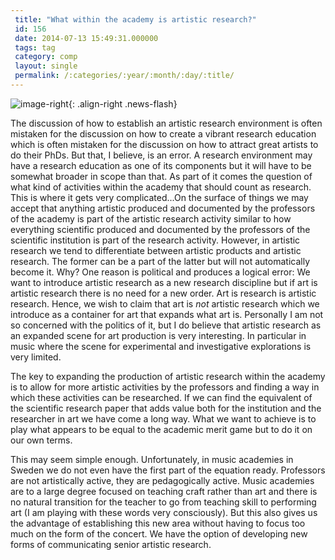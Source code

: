 ```yaml
---
 title: "What within the academy is artistic research?"
 id: 156
 date: 2014-07-13 15:49:31.000000
 tags: tag
 category: comp
 layout: single
 permalink: /:categories/:year/:month/:day/:title/
---
```

![image-right](/assets/images/){: .align-right .news-flash}

The discussion of how to establish an artistic research environment is often mistaken for the discussion on how to create a vibrant research education which is often mistaken for the discussion on how to attract great artists to do their PhDs. But that, I believe, is an error. A research environment may have a research education as one of its components but it will have to be somewhat broader in scope than that. As part of it comes the question of what kind of activities within the academy that should count as research. This is where it gets very complicated...On the surface of things we may accept that anything artistic produced and documented by the professors of the academy is part of the artistic research activity similar to how everything scientific produced and documented by the professors of the scientific institution is part of the research activity. However, in artistic research we tend to differentiate between artistic products and artistic research. The former can be a part of the latter but will not automatically become it. Why? One reason is political and produces a logical error: We want to introduce artistic research as a new research discipline but if art is artistic research there is no need for a new order. Art is research is artistic research. Hence, we wish to claim that art is <em>not</em> artistic research which we introduce as a container for art that expands what art is. Personally I am not so concerned with the politics of it, but I do believe that artistic research as an expanded scene for art production is very interesting. In particular in music where the scene for experimental and investigative explorations is very limited.

The key to expanding the production of artistic research within the academy is to allow for more artistic activities by the professors and finding a way in which these activities can be researched. If we can find the equivalent of the scientific research paper that adds value both for the institution and the researcher in art we have come a long way. What we want to achieve is to play what appears to be equal to the academic merit game but to do it on our own terms.

This may seem simple enough. Unfortunately, in music academies in Sweden we do not even have the first part of the equation ready. Professors are not artistically active, they are pedagogically active. Music academies are to a large degree focused on teaching craft rather than art and there is no natural transition for the teacher to go from teaching skill to performing art (I am playing with these words very consciously). But this also gives us the advantage of establishing this new area without having to focus too much on the form of the concert. We have the option of developing new forms of communicating senior artistic research. 

